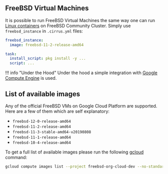 ## FreeBSD Virtual Machines

It is possible to run FreeBSD Virtual Machines the same way one can run [Linux containers](linux.md) on FreeBSD Community Cluster. 
Simply use `freebsd_instance` in `.cirrus.yml` files:

```yaml
freebsd_instance:
  image: freebsd-11-2-release-amd64

task:
  install_script: pkg install -y ...
  script: ...
```

!!! info "Under the Hood"
    Under the hood a simple integration with [Google Compute Engine](supported-computing-services.md#compute-engine) 
    is used.

## List of available images

Any of the official FreeBSD VMs on Google Cloud Platform are supported. Here are a few of them which are self explanatory:

* `freebsd-12-0-release-amd64`
* `freebsd-11-2-release-amd64`
* `freebsd-11-3-stable-amd64-v20190808`
* `freebsd-11-1-release-amd64`
* `freebsd-10-4-release-amd64`

To get a full list of available images please run the following [gcloud](https://cloud.google.com/sdk/gcloud/) command:

```bash
gcloud compute images list --project freebsd-org-cloud-dev --no-standard-images
```
